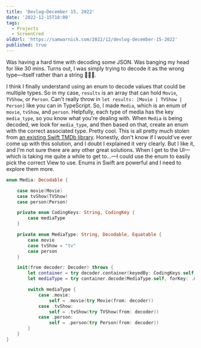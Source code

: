 ```yaml
---
title: 'Devlog—December 15, 2022'
date: '2022-12-15T18:00'
tags:
  - Projects
  - ScreenCred
oldUrl: 'https://samwarnick.com/2022/12/devlog-december-15-2022'
published: true
---
```


Was having a hard time with decoding some JSON. Was banging my head for like 30 mins. Turns out, I was simply trying to decode it as the wrong type—itself rather than a string 🤦🏻‍♂️.

I think I finally understand using an enum to decode values that could be multiple types. So in my case, `results` is an array that can hold `Movie`, `TVShow`, or `Person`. Can't really throw in `let results: [Movie | TVShow | Person]` like you can in TypeScript. So, I made `Media`, which is an enum of `movie`, `tvShow`, and `person`. Helpfully, each type of media has the key `media_type`, so you know what you're dealing with. When `Media` is being decoded, we look for `media_type`, and then  based on that, create an enum with the correct associated type. Pretty cool. This is all pretty much stolen from [an existing Swift TMDb library](https://github.com/adamayoung/TMDb/blob/main/Sources/TMDb/Models/Media.swift). Honestly, don't know if I would've ever come up with this solution, and I doubt I explained it very clearly. But I like it, and I'm not sure there are any other great solutions. When I get to the UI—which is taking me quite a while to get to...—I could use the enum to easily pick the correct View to use. Enums in Swift are powerful and I need to explore them more.

```swift
enum Media: Decodable {

    case movie(Movie)
    case tvShow(TVShow)
    case person(Person)

    private enum CodingKeys: String, CodingKey {
        case mediaType
    }

    private enum MediaType: String, Decodable, Equatable {
        case movie
        case tvShow = "tv"
        case person
    }

    init(from decoder: Decoder) throws {
        let container = try decoder.container(keyedBy: CodingKeys.self)
        let mediaType = try container.decode(MediaType.self, forKey: .mediaType)

        switch mediaType {
            case .movie:
                self = .movie(try Movie(from: decoder))
            case .tvShow:
                self = .tvShow(try TVShow(from: decoder))
            case .person:
                self = .person(try Person(from: decoder))
        }
    }
}
```
